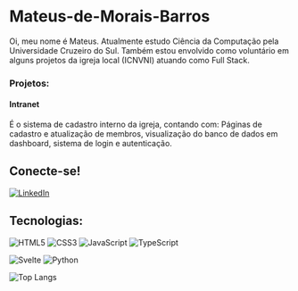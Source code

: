 # Mateus-de-Morais-Barros

Oi, meu nome é Mateus. Atualmente estudo Ciência da Computação pela Universidade Cruzeiro do Sul.
Também estou envolvido como voluntário em alguns projetos da igreja local (ICNVNI) atuando como Full Stack. 

### Projetos:
#### Intranet 
É o sistema de cadastro interno da igreja, contando com: Páginas de cadastro e atualização de membros, visualização do banco de dados em dashboard, sistema de login e autenticação.



## Conecte-se! 
[![LinkedIn](https://img.shields.io/badge/LinkedIn-000?style=for-the-badge&logo=linkedin&logoColor=0E76A8)](https://www.linkedin.com/in/mateus-de-morais-barros/)
## Tecnologias:
![HTML5](https://img.shields.io/badge/HTML5-000?style=for-the-badge&logo=html5)
![CSS3](https://img.shields.io/badge/CSS3-000?style=for-the-badge&logo=css3&logoColor=264CE4)
![JavaScript](https://img.shields.io/badge/JavaScript-000?style=for-the-badge&logo=javascript)
![TypeScript](https://img.shields.io/badge/TypeScript-000?style=for-the-badge&logo=typescript)

![Svelte](https://img.shields.io/badge/Svelte-000?style=for-the-badge&logo=svelte)
![Python](https://img.shields.io/badge/Python-000?style=for-the-badge&logo=python)

![Top Langs](https://github-readme-stats-git-masterrstaa-rickstaa.vercel.app/api/top-langs/?username=Mateus-de-Morais-Barros&layout=compact&bg_color=000&border_color=30A3DC&title_color=E94D5F&text_color=FFF)

